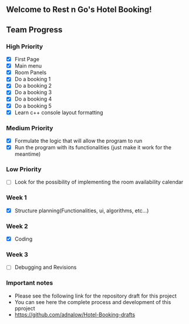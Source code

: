## Welcome to Rest n Go's Hotel Booking!

## Team Progress

### High Priority

- [x] First Page
- [x] Main menu
- [x] Room Panels
- [x] Do a booking 1
- [x] Do a booking 2
- [x] Do a booking 3
- [x] Do a booking 4
- [x] Do a booking 5
- [x] Learn c++ console layout formatting

### Medium Priority

- [x] Formulate the logic that will allow the program to run
- [x] Run the program with its functionalities (just make it work for the meantime)

### Low Priority

- [ ] Look for the possibility of implementing the room availability calendar


### Week 1

- [x] Structure planning(Functionalities, ui, algorithms, etc...)

### Week 2

- [x] Coding

### Week 3

- [ ] Debugging and Revisions


### Important notes

- Please see the following link for the repository draft for this project
- You can see here the complete process and development of this pproject
- https://github.com/adnalow/Hotel-Booking-drafts
